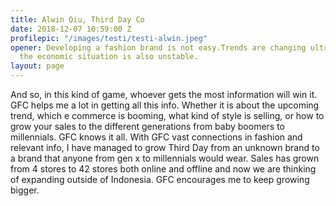 ```yaml
---
title: Alwin Qiu, Third Day Co
date: 2018-12-07 10:59:00 Z
profilepic: "/images/testi/testi-alwin.jpeg"
opener: Developing a fashion brand is not easy.Trends are changing ultra fast, and
  the economic situation is also unstable.
layout: page
---
```


And so, in this kind of game, whoever gets the most information will win it. GFC helps me a lot in getting all this info. Whether it is about the upcoming trend, which e commerce is booming, what kind of style is selling, or how to grow your sales to the different generations from baby boomers to millennials. GFC knows it all. With GFC vast connections in fashion and relevant info, I have managed to grow Third Day from an unknown brand to a brand that anyone from gen x to millennials would wear. Sales has grown from 4 stores to 42 stores both online and offline and now we are thinking of expanding outside of Indonesia. GFC encourages me to keep growing bigger.